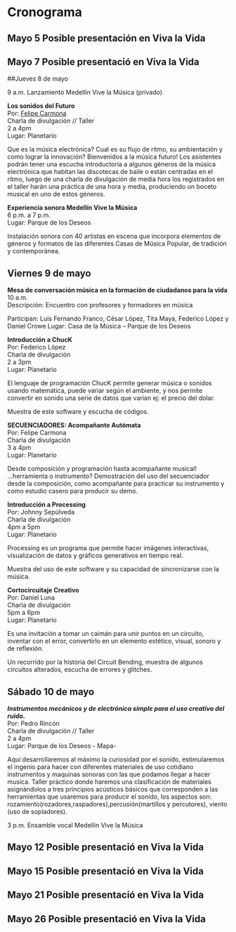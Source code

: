 # Cronograma

## Mayo 5 Posible presentación en Viva la Vida

## Mayo 7 Posible presentació en Viva la Vida

##Jueves 8 de mayo 

9 a.m. Lanzamiento Medellín Vive la Música (privado)


__Los sonidos del Futuro__ <br>
Por: [Felipe Carmona](https://github.com/electropipe) <br>
Charla de divulgación // Taller <br>
2 a 4pm <br>
Lugar: Planetario <br>

Que es la música electrónica? Cual es su flujo de ritmo, su ambientación y como lograr la innovación? Bienvenidos a la música futuro!
Los asistentes podrán tener una escucha introductoria a algunos géneros de la música electrónica que habitan las discotecas de baile o están centradas en el ritmo, luego de una charla de divulgación de media hora los registrados en el taller harán una práctica de una hora y media, produciendo un boceto musical  en uno de estos géneros. 



__Experiencia sonora Medellín Vive la Música__ <br>
6 p.m. a 7 p.m.<br>
Lugar: Parque de los Deseos<br>

Instalación sonora con 40 artistas en escena que incorpora elementos de géneros y formatos de las diferentes Casas de Música Popular, de tradición y contemporánea.


## Viernes 9 de mayo

__Mesa de conversación música en la formación de ciudadanos para la vida__<br>
10 a.m. <br>
Descripción: Encuentro con profesores y formadores en música <br>

Participan: Luis Fernando Franco, César López, Tita Maya, Federico López y Daniel Crowe
Lugar: Casa de la Música – Parque de los Deseos


__Introducción a ChucK__ <br>
Por: Federico López <br>
Charla de divulgación <br>
2 a 3pm<br>
Lugar: Planetario<br>

El lenguaje de programación ChucK permite generar música o sonidos usando matemática, puede variar según el ambiente, y nos permite convertir en sonido una serie de datos que varían ej: el precio del dolar.

Muestra de este software y escucha de códigos.

__SECUENCIADORES: Acompañante Autómata__<br>
Por: Felipe Carmona<br>
Charla de divulgación<br>
3 a 4pm<br>
Lugar: Planetario<br>

Desde composición y programación hasta acompañante musical! ...herramienta o instrumento? Demostración del uso del secuenciador desde la composición, como acompañante para practicar su instrumento y como estudio casero para producir su demo.

__Introducción a Processing__<br>
Por: Johnny Sepúlveda<br>
Charla de divulgación<br>
4pm a 5pm<br>
Lugar: Planetario<br>


Processing es un programa que permite hacer imágenes interactivas, visualización de datos y gráficos generativos en tiempo real.

Muestra del uso de este software y su capacidad de sincronizarse con la música.


__Cortocircuitaje Creativo__<br>
Por: Daniel Luna<br>
Charla de divulgación<br>
5pm a 6pm<br>
Lugar: Planetario<br>


Es una invitación a tomar un caimán para unir puntos en un circuito, inventar con el error, convertirlo en un elemento estético, visual, sonoro y de reflexión.

Un recorrido por la historia del Circuit Bending, muestra de algunos circuitos alterados, escucha de errores y glitches.

## Sábado 10 de mayo

___Instrumentos mecánicos y de electrónica simple para el uso creativo del ruido.___<br>
Por: Pedro Rincón<br>
Charla de divulgación // Taller<br>
2 a 4pm<br>
Lugar: Parque de los Deseos - Mapa-<br>

Aquí desarrollaremos al máximo la curiosidad por el sonido, estimularemos el ingenio para hacer con diferentes materiales de uso cotidiano instrumentos y maquinas sonoras con las que podamos llegar a hacer musica.
Taller práctico donde haremos una clasificación de materiales asignándolos a tres principios acústicos
básicos que corresponden a las herramientas que usaremos para producir el sonido, los aspectos son: rozamiento(rozadores,raspadores),percusión(martillos y percutores), viento (uso de sopladores).



3 p.m. Ensamble vocal Medellín Vive la Música


## Mayo 12 Posible presentació en Viva la Vida
## Mayo 15 Posible presentació en Viva la Vida
## Mayo 21 Posible presentació en Viva la Vida
## Mayo 26  Posible presentació en Viva la Vida




